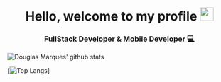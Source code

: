 <h1 align="center"> Hello, welcome to my profile <img src="https://media.giphy.com/media/hvRJCLFzcasrR4ia7z/giphy.gif" width="30px"></h1>

<h3 align="center">FullStack Developer & Mobile Developer 💻</h3>

<p align="center">

  ![Douglas Marques' github stats](https://github-readme-stats.vercel.app/api?username=Douglas-Marques&show_icons=true&theme=dracula&layout=compact)

  [![Top Langs](https://github-readme-stats.vercel.app/api/top-langs/?username=Douglas-Marques&show_icons=true&theme=dracula&layout=compact)]
  
</p>
